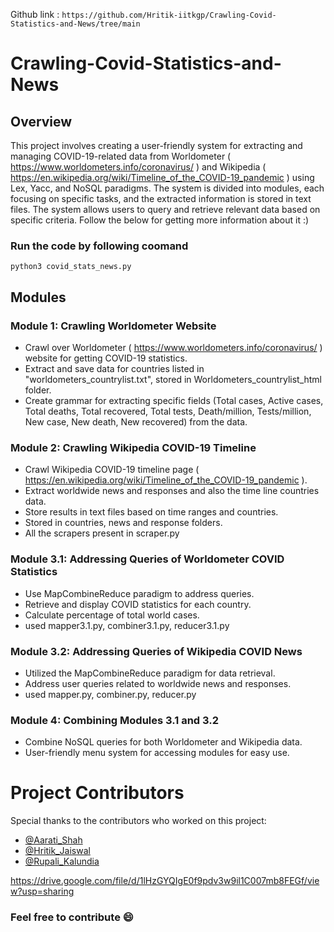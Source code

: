 Github link : ```https://github.com/Hritik-iitkgp/Crawling-Covid-Statistics-and-News/tree/main```

# Crawling-Covid-Statistics-and-News


## Overview

This project involves creating a user-friendly system for extracting and managing COVID-19-related data from Worldometer ( https://www.worldometers.info/coronavirus/ )  and Wikipedia ( https://en.wikipedia.org/wiki/Timeline_of_the_COVID-19_pandemic ) using Lex, Yacc, and NoSQL paradigms. The system is divided into modules, each focusing on specific tasks, and the extracted information is stored in text files. The system allows users to query and retrieve relevant data based on specific criteria. Follow the below for getting more information about it :)

### Run the code by following coomand
```python3 covid_stats_news.py```


## Modules

### Module 1: Crawling Worldometer Website

- Crawl over Worldometer ( https://www.worldometers.info/coronavirus/ ) website for getting COVID-19 statistics.
- Extract and save data for countries listed in "worldometers_countrylist.txt", stored in Worldometers_countrylist_html folder.
- Create grammar for extracting specific fields (Total cases, Active cases, Total deaths, Total recovered, Total tests, Death/million, Tests/million, New case, New death, New recovered) from the data. 


### Module 2: Crawling Wikipedia COVID-19 Timeline

- Crawl Wikipedia COVID-19 timeline page ( https://en.wikipedia.org/wiki/Timeline_of_the_COVID-19_pandemic ).
- Extract worldwide news and responses and also the time line countries data.
- Store results in text files based on time ranges and countries.
- Stored in countries, news and response folders.
- All the scrapers present in scraper.py

### Module 3.1: Addressing Queries of Worldometer COVID Statistics

- Use MapCombineReduce paradigm to address queries.
- Retrieve and display COVID statistics for each country.
- Calculate percentage of total world cases.
- used mapper3.1.py, combiner3.1.py, reducer3.1.py


### Module 3.2: Addressing Queries of Wikipedia COVID News

- Utilized the MapCombineReduce paradigm for data retrieval.
- Address user queries related to worldwide news and responses.
- used mapper.py, combiner.py, reducer.py


### Module 4: Combining Modules 3.1 and 3.2

- Combine NoSQL queries for both Worldometer and Wikipedia data.
- User-friendly menu system for accessing modules for easy use.


# Project Contributors

Special thanks to the contributors who worked on this project:

- [@Aarati_Shah](https://github.com/Antlia360)
- [@Hritik_Jaiswal](https://github.com/Hritik-iitkgp)
- [@Rupali_Kalundia](https://github.com/Ru-pali10)


https://drive.google.com/file/d/1lHzGYQIgE0f9pdv3w9il1C007mb8FEGf/view?usp=sharing

### Feel free to contribute :smile:

